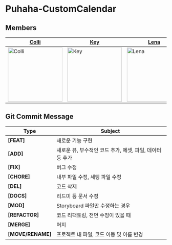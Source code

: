 # Puhaha-CustomCalendar

## Members
|[Colli]|[Key]|[Lena]|[Teemo]|[Woogy]|
|---|---|---|---|---|
|<img width="170" alt="Colli" src="https://user-images.githubusercontent.com/99120199/184615798-86451bcc-8665-4b29-ad8b-7f53b80acbee.jpeg">|<img width="170" alt="Key" src="https://user-images.githubusercontent.com/99120199/184625499-f21b08b6-7229-4519-85a0-9ea154c627ff.png">|<img width="170" alt="Lena" src="https://user-images.githubusercontent.com/99120199/184615828-293415e3-63b2-4eed-85bc-d9ab43a3e1c0.jpeg">|<img width="170" alt="Teemo" src="https://user-images.githubusercontent.com/99120199/184615840-80bdb933-d72b-4d80-a91b-abcde2303332.png">|<img width="170" alt="Woogy" src="https://user-images.githubusercontent.com/99120199/184632474-5a1ef3a2-68f7-438b-9464-cd4e442305cb.jpeg">|

[Colli]:https://github.com/SohyeonKim-dev
[Key]:https://github.com/keypark22
[Lena]:https://github.com/lenamin
[Teemo]:https://github.com/teethemoji
[Woogy]:https://github.com/JIW00NG

## Git Commit Message
|Type|Subject|
|---|---|
|**[FEAT]**|새로운 기능 구현|
|**[ADD]**|새로운 뷰, 부수적인 코드 추가, 에셋, 파일, 데이터 등 추가|
|**[FIX]**|버그 수정|
|**[CHORE]**|내부 파일 수정, 세팅 파일 수정|
|**[DEL]**|코드 삭제|
|**[DOCS]**|리드미 등 문서 수정|
|**[MOD]**|Storyboard 파일만 수정하는 경우|
|**[REFACTOR]**|코드 리팩토링, 전면 수정이 있을 때| 
|**[MERGE]**|머지|
|**[MOVE/RENAME]**|프로젝트 내 파일, 코드 이동 및 이름 변경|

